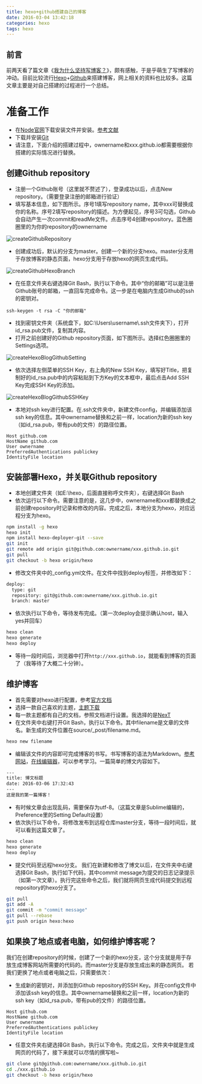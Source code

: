```yaml
---
title: hexo+github搭建自己的博客
date: 2016-03-04 13:42:18
categories: hexo
tags: hexo
---
```

## 前言

前两天看了篇文章《[我为什么坚持写博客？](https://mp.weixin.qq.com/s?__biz=MzA4NTQwNDcyMA==&mid=402564613&idx=1&sn=d2b7c75b11046a0dcf8df77e737d2b4c&scene=0&pass_ticket=C8WkBHPS440SZCkLCXZUWdrKgRD747hKE%2FYCSOsT8uou03NRavHIDfG1DiA6c%2Bxd)》，颇有感触，于是乎萌生了写博客的冲动。目前比较流行[Hexo](https://hexo.io/)+[Github](https://github.com/)来搭建博客，网上相关的资料也比较多。这篇文章主要是对自己搭建的过程进行一个总结。

# 准备工作
* 在[Node官网](https://nodejs.org/en/download/)下载安装文件并安装。[参考文献](http://jingyan.baidu.com/article/a948d6515d4c850a2dcd2e18.html)
* 下载并安装[Git](http://git-scm.com/download/)
* 请注意，下面介绍的搭建过程中，ownername和xxx.github.io都需要根据你搭建的实际情况进行替换。

## 创建Github repository

* 注册一个Github账号（这里就不赘述了），登录成功以后，点击New repository。（需要登录注册的邮箱进行验证）
* 填写基本信息，如下图所示。序号1填写repository name，其中xxx可替换成你的名称。序号2填写repository的描述。为方便起见，序号3可勾选，Github会自动产生一次commit和readMe文件。点击序号4创建repository。蓝色圈圈里的为你的repository的ownername

![createGithubRepository](/images/createGithubRepository.jpg)

* 创建成功后，默认的分支为master。创建一个新的分支hexo。master分支用于存放博客的静态页面，hexo分支用于存放hexo的网页生成代码。

![createGithubHexoBranch](/images/createGithubHexoBranch.jpg)

* 在任意文件夹右键选择Git Bash，执行以下命令。其中“你的邮箱”可以是注册Github账号的邮箱，一直回车完成命令。这一步是在电脑内生成Github的ssh的密钥对。
```
ssh-keygen -t rsa -C "你的邮箱"
```
* 找到密钥文件夹（系统盘下，如C:\Users\username\\.ssh文件夹下），打开id_rsa.pub文件，复制其内容。
* 打开之前创建好的Github repository页面，如下图所示。选择红色圈圈里的Settings选项。

![createHexoBlogGithubSetting](/images/createHexoBlogGithubSetting.jpg)

* 依次选择左侧菜单的SSH Key，右上角的New SSH Key，填写好Title，把复制好的id_rsa.pub中的内容粘贴到下方Key的文本框中，最后点击Add SSH Key完成SSH Key的添加。

![createHexoBlogGithubSSHKey](/images/createHexoBlogGithubSSHKey.jpg)

* 本地对ssh key进行配置。在.ssh文件夹中，新建文件config，并编辑添加该ssh key的信息。其中ownername替换和之前一样，location为新的ssh key（如id_rsa.pub，带有pub的文件）的路径位置。
```
Host github.com
HostName github.com
User ownername
PreferredAuthentications publickey
IdentityFile location
```

## 安装部署Hexo，并关联Github repository
* 本地创建文件夹（如E:\hexo，后面直接称呼文件夹），右键选择Git Bash
* 依次运行以下命令。需要注意的是，这几步中，ownername和xxx都替换成之前创建repository时记录和修改的内容。完成之后，本地分支为hexo，对应远程分支为hexo。
``` bash
npm install -g hexo
hexo init
npm install hexo-deployer-git --save
git init
git remote add origin git@github.com:ownername/xxx.github.io.git
git pull
git checkout -b hexo origin/hexo
```
* 修改文件夹中的_config.yml文件。在文件中找到deploy标签，并修改如下：
``` bash
deploy:
  type: git
  repository: git@github.com:ownername/xxx.github.io.git
  branch: master
```
* 依次执行以下命令，等待发布完成。（第一次deploy会提示确认host，输入yes并回车）
``` bash
hexo clean
hexo generate
hexo deploy
```
* 等待一段时间后，浏览器中打开`http://xxx.github.io`，就能看到博客的页面了（我等待了大概二十分钟）。

## 维护博客
* 首先需要对hexo进行配置，参考[官方文档](https://hexo.io/docs/)
* 选择一款自己喜欢的主题，[主题下载](https://hexo.io/themes/)
* 每一款主题都有自己的文档，参照文档进行设置。我选择的是[NexT](http://theme-next.iissnan.com/)
* 在文件夹中右键打开Git Bash，执行以下命令。其中filename是文章的文件名。新生成的文件位置在source/_post/filename.md。
``` bash
hexo new filename
```
* 编辑该文件的内容即可完成博客的书写。书写博客的语法为Markdown。[参考网站](http://sspai.com/25137)，[在线编辑器](https://www.zybuluo.com/mdeditor)，可以参考学习。一篇简单的博文内容如下。
``` bash
---
title: 博文标题
date: 2016-03-06 17:32:43
---
这是我的第一篇博客！
```
* 有时候文章会出现乱码，需要保存为utf-8。（这篇文章是Sublime编辑的，Preference里的Setting Default设置）
* 依次执行以下命令，将修改发布到远程仓库master分支，等待一段时间后，就可以看到这篇文章了。
``` bash
hexo clean
hexo generate
hexo deploy
```
* 提交代码至远程hexo分支。
我们在新建和修改了博文以后，在文件夹中右键选择Git Bash，执行如下代码，其中commit message为提交的日志记录提示（如第一次文章）。执行完这些命令之后，我们就将网页生成代码提交到远程repository的hexo分支了。
``` bash
git pull
git add -A
git commit -m "commit message"
git pull --rebase
git push origin hexo:hexo
```


## 如果换了地点或者电脑，如何维护博客呢？
我们在创建repository的时候，创建了一个新的hexo分支，这个分支就是用于存放生成博客网站所需要的代码的。而master分支是存放生成出来的静态网页。
若我们更换了地点或者电脑之后，只需要依次：
* 生成新的密钥对，并添加到Github repository的SSH Key。并在config文件中添加该ssh key的信息。其中ownername替换和之前一样，location为新的ssh key（如id_rsa.pub，带有pub的文件）的路径位置。
```
Host github.com
HostName github.com
User ownername
PreferredAuthentications publickey
IdentityFile location
```
* 任意文件夹右键选择Git Bash，执行以下命令。完成之后，文件夹中就是生成网页的代码了，接下来就可以尽情的撰写啦~
``` bash
git clone git@github.com:ownername/xxx.github.io.git
cd ./xxx.github.io
git checkout -b hexo origin/hexo
```
